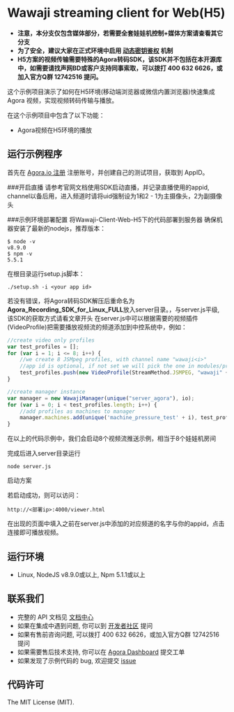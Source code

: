 # Wawaji streaming client for Web(H5)

- **注意，本分支仅包含媒体部分，若需要全套娃娃机控制+媒体方案请查看其它分支**
- **为了安全，建议大家在正式环境中启用 [动态密钥鉴权](https://document.agora.io/cn/1.14/instruction/key.html) 机制**
- **H5方案的视频传输需要特殊的Agora转码SDK，该SDK并不包括在本开源库中，如需要请找声网BD或客户支持同事索取，可以拨打 400 632 6626，或加入官方Q群 12742516 提问。**

这个示例项目演示了如何在H5环境(移动端浏览器或微信内置浏览器)快速集成 Agora 视频，实现视频转码传输与播放。

在这个示例项目中包含了以下功能：

- Agora视频在H5环境的播放

## 运行示例程序
首先在 [Agora.io 注册](https://dashboard.agora.io/cn/signup/) 注册账号，并创建自己的测试项目，获取到 AppID。

###开启直播
请参考官网文档使用SDK启动直播，并记录直播使用的appid, channel以备后用，进入频道时请将uid强制设为1和2 - 1为主摄像头，2为副摄像头

###示例环境部署配置
将Wawaji-Client-Web-H5下的代码部署到服务器
确保机器安装了最新的nodejs，推荐版本：

```
$ node -v
v8.9.0
$ npm -v
5.5.1
```

在根目录运行setup.js脚本：

```
./setup.sh -i <your app id>
```

若没有错误，将Agora转码SDK解压后重命名为**Agora_Recording_SDK_for_Linux_FULL**放入server目录。，与server.js平级, 该SDK的获取方式请看文章开头
在server.js中可以根据需要的视频插件(VideoProfile)把需要播放视频流的频道添加到中控系统中，例如：

```javascript
//create video only profiles
var test_profiles = [];
for (var i = 1; i <= 8; i++) {
    //we create 8 JSMpeg profiles, with channel name "wawaji<i>"
    //app id is optional, if not set we will pick the one in modules/profiles/video/vault.js
    test_profiles.push(new VideoProfile(StreamMethod.JSMPEG, "wawaji" + i, "<app id>"));
}

//create manager instance
var manager = new WawajiManager(unique("server_agora"), io);
for (var i = 0; i < test_profiles.length; i++) {
    //add profiles as machines to manager
    manager.machines.add(unique('machine_pressure_test' + i), test_profiles[i]);
}
```

在以上的代码示例中，我们会启动8个视频流推送示例，相当于8个娃娃机房间

完成后进入server目录运行
```
node server.js
```
启动方案

若启动成功，则可以访问：
```
http://<部署ip>:4000/viewer.html
```

在出现的页面中填入之前在server.js中添加的对应频道的名字与你的appid，点击连接即可播放视频。

## 运行环境
- Linux, NodeJS v8.9.0或以上, Npm 5.1.1或以上

## 联系我们
- 完整的 API 文档见 [文档中心](https://docs.agora.io/cn/)
- 如果在集成中遇到问题, 你可以到 [开发者社区](https://dev.agora.io/cn/) 提问
- 如果有售前咨询问题, 可以拨打 400 632 6626，或加入官方Q群 12742516 提问
- 如果需要售后技术支持, 你可以在 [Agora Dashboard](https://dashboard.agora.io) 提交工单
- 如果发现了示例代码的 bug, 欢迎提交 [issue](https://github.com/AgoraIO/Wawaji/issues)

## 代码许可
The MIT License (MIT).
